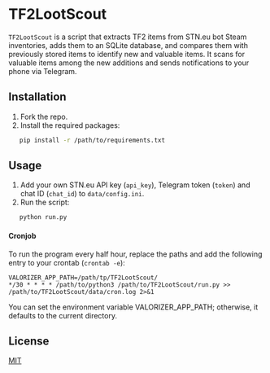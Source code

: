 # TF2LootScout
`TF2LootScout` is a script that extracts TF2 items from STN.eu bot Steam inventories, adds them to an SQLite database, and compares them with previously stored items to identify new and valuable items. It scans for valuable items among the new additions and sends notifications to your phone via Telegram.

## Installation

1. Fork the repo.
2. Install the required packages: 
```sh
   pip install -r /path/to/requirements.txt
```

## Usage
1. Add your own STN.eu API key (`api_key`), Telegram token (`token`) and chat ID (`chat_id`) to `data/config.ini`.
2. Run the script:
```sh
   python run.py
```

#### Cronjob
To run the program every half hour, replace the paths and add the following entry to your crontab (`crontab -e`):

```crontab
VALORIZER_APP_PATH=/path/tp/TF2LootScout/
*/30 * * * * /path/to/python3 /path/to/TF2LootScout/run.py >> /path/to/TF2LootScout/data/cron.log 2>&1
```

You can set the environment variable VALORIZER_APP_PATH; otherwise, it defaults to the current directory.

## License

[MIT](https://choosealicense.com/licenses/mit/)